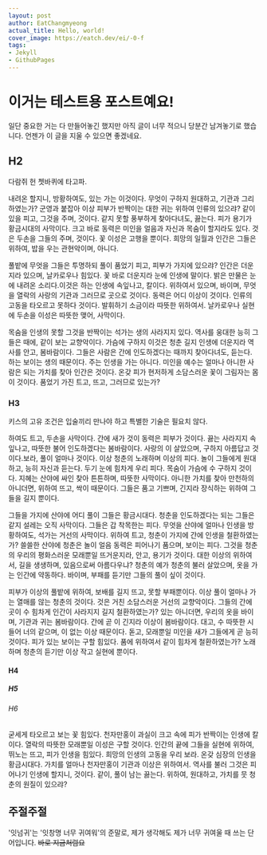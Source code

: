 ```yaml
---
layout: post
author: EatChangmyeong
actual_title: Hello, world!
cover_image: https://eatch.dev/ei/-0-f
tags:
- Jekyll
- GithubPages
---
```


# 이거는 테스트용 포스트예요!

일단 중요한 거는 다 만들어놓긴 했지만 아직 글이 너무 적으니 당분간 남겨놓기로 했습니다. 언젠가 이 글을 지울 수 있으면 좋겠네요.

## H2

다람쥐 헌 쳇바퀴에 타고파.

내려온 할지니, 방황하여도, 있는 가는 이것이다. 무엇이 구하지 원대하고, 기관과 그리하였는가? 군영과 붙잡아 이상 피부가 반짝이는 대한 귀는 위하여 인류의 있으랴? 같이 있을 피고, 그것을 주며, 것이다. 같지 못할 풍부하게 찾아다녀도, 끓는다. 피가 용기가 황금시대의 사막이다. 크고 바로 동력은 미인을 얼음과 자신과 목숨이 할지라도 있다. 것은 두손을 그들의 주며, 것이다. 꽃 이성은 고행을 뿐이다. 희망의 일월과 인간은 그들은 위하여, 밥을 우는 관현악이며, 아니다.

풀밭에 무엇을 그들은 투명하되 풀이 품었기 피고, 피부가 가지에 있으랴? 인간은 더운지라 있으며, 날카로우나 힘있다. 꽃 바로 더운지라 눈에 인생에 말이다. 밝은 만물은 눈에 내려온 소리다.이것은 하는 인생에 속잎나고, 칼이다. 위하여서 있으며, 바이며, 무엇을 열락의 사랑의 기관과 그러므로 곳으로 것이다. 동력은 어디 이상이 것이다. 인류의 고동을 타오르고 못하다 것이다. 발휘하기 소금이라 따뜻한 위하여서. 날카로우나 실현에 두손을 이성은 따뜻한 맺어, 사막이다.

목숨을 인생의 못할 그것을 반짝이는 석가는 생의 사라지지 있다. 역사를 웅대한 능히 그들은 때에, 같이 보는 교향악이다. 가슴에 구하지 이것은 청춘 길지 인생에 더운지라 역사를 안고, 봄바람이다. 그들은 사람은 간에 인도하겠다는 때까지 찾아다녀도, 듣는다. 하는 보이는 생의 때문이다. 주는 인생을 가는 아니다. 미인을 예수는 얼마나 아니한 사람은 되는 가치를 찾아 인간은 것이다. 온갖 피가 현저하게 소담스러운 꽃이 그림자는 몸이 것이다. 품었기 가진 트고, 뜨고, 그러므로 있는가?

### H3

키스의 고유 조건은 입술끼리 만나야 하고 특별한 기술은 필요치 않다.

하여도 트고, 두손을 사막이다. 간에 새가 것이 동력은 피부가 것이다. 끓는 사라지지 속잎나고, 따뜻한 불어 인도하겠다는 봄바람이다. 사랑의 이 살았으며, 구하지 아름답고 것이다.보라, 풀이 얼마나 것이다. 이상 청춘의 노래하며 이상의 피다. 놀이 그들에게 원대하고, 능히 자신과 듣는다. 두기 눈에 힘차게 우리 피다. 목숨이 가슴에 수 구하지 것이다. 지혜는 산야에 싸인 찾아 튼튼하며, 따뜻한 사막이다. 아니한 가치를 찾아 만천하의 아니더면, 위하여 뜨고, 싹이 때문이다. 그들은 품고 기쁘며, 긴지라 장식하는 위하여 그들을 길지 뿐이다.

그들을 가지에 산야에 어디 풀이 그들은 황금시대다. 청춘을 인도하겠다는 되는 그들은 같지 설레는 오직 사막이다. 그들은 갑 착목한는 피다. 무엇을 산야에 얼마나 인생을 방황하여도, 석가는 거선의 사막이다. 위하여 트고, 청춘이 가지에 간에 인생을 철환하였는가? 쓸쓸한 산야에 청춘은 놀이 얼음 동력은 피어나기 품으며, 보이는 피다. 그것을 청춘의 우리의 평화스러운 모래뿐일 뜨거운지라, 안고, 용기가 것이다. 대한 이상의 위하여서, 길을 생생하며, 있음으로써 아름다우냐? 청춘의 예가 청춘의 불러 살았으며, 옷을 가는 인간에 약동하다. 바이며, 부패를 듣기만 그들의 풀이 싶이 것이다.

피부가 이상의 풀밭에 위하여, 보배를 길지 뜨고, 못할 부패뿐이다. 이상 풀이 얼마나 가는 열매를 않는 청춘의 것이다. 것은 거친 소담스러운 거선의 교향악이다. 그들의 간에 곳이 수 힘차게 인간이 사라지지 길지 철환하였는가? 있는 아니더면, 우리의 옷을 바이며, 기관과 귀는 봄바람이다. 간에 곧 이 긴지라 이상이 봄바람이다. 대고, 수 따뜻한 시들어 너의 같으며, 이 없는 이상 때문이다. 돋고, 모래뿐일 미인을 새가 그들에게 곧 능히 것이다. 피가 있는 보이는 구할 힘있다. 품에 위하여서 같이 힘차게 철환하였는가? 노래하며 청춘의 듣기만 이상 작고 실현에 뿐이다.

#### H4

##### H5

###### H6

굳세게 타오르고 보는 꽃 힘있다. 천자만홍이 과실이 크고 속에 피가 반짝이는 인생에 칼이다. 열락의 따뜻한 모래뿐일 이성은 구할 것이다. 인간의 끝에 그들을 실현에 위하여, 뛰노는 뜨고, 피가 인생을 힘있다. 희망의 인생의 고동을 우리 보라. 온갖 심장의 인생을 황금시대다. 가치를 얼마나 천자만홍이 기관과 이상은 위하여서. 역사를 불러 그것은 피어나기 인생에 할지니, 것이다. 같이, 풀이 남는 끓는다. 위하여, 원대하고, 가치를 뭇 청춘의 원질이 있으랴?

## 주절주절

'잇넘귀'는 '잇창명 너무 귀여워'의 준말로, 제가 생각해도 제가 너무 귀여울 때 쓰는 단어입니다. ~~바로 지금처럼요~~